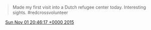 > Made my first visit into a Dutch refugee center today\. Interesting sights\. \#redcrossvolunteer

<img src="../../media/tweet.ico" width="12" /> [Sun Nov 01 20:46:17 +0000 2015](https://twitter.com/DromerDenker/status/660920819598663680)